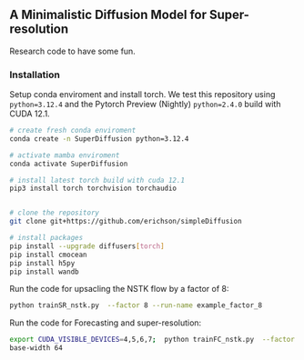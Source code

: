 ## A Minimalistic Diffusion Model for Super-resolutionResearch code to have some fun.### InstallationSetup conda enviroment and install torch. We test this repository using `python=3.12.4` and the Pytorch Preview (Nightly) `python=2.4.0` build with CUDA 12.1.```bash# create fresh conda enviromentconda create -n SuperDiffusion python=3.12.4# activate mamba enviromentconda activate SuperDiffusion# install latest torch build with cuda 12.1pip3 install torch torchvision torchaudio# clone the repositorygit clone git+https://github.com/erichson/simpleDiffusion# install packagespip install --upgrade diffusers[torch]pip install cmoceanpip install h5pypip install wandb```Run the code for upsacling the NSTK flow by a factor of 8:```bashpython trainSR_nstk.py  --factor 8 --run-name example_factor_8```Run the code for Forecasting and super-resolution:```bashexport CUDA_VISIBLE_DEVICES=4,5,6,7;  python trainFC_nstk.py  --factor 8 --batch-size 18 --run-name run_FC_ddim10_unet64_re16_L1 --sampler ddim --time-steps 10 --prediction-type v --num-pred-steps 4 --base-width 64                    ```